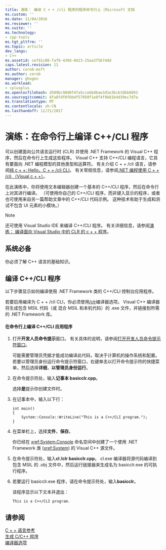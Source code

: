 ```yaml
---
title: 演练： 编译 C + + /cli 程序的程序命令行上 |Microsoft 文档
ms.custom: ''
ms.date: 11/04/2016
ms.reviewer: ''
ms.suite: ''
ms.technology:
- cpp-tools
ms.tgt_pltfrm: ''
ms.topic: article
dev_langs:
- C++
ms.assetid: cef41c88-faf9-439d-8423-25aa3f5674dd
caps.latest.revision: 11
author: corob-msft
ms.author: corob
manager: ghogen
ms.workload:
- cplusplus
ms.openlocfilehash: d509bc9890f4fa5ccebbd6ae3d1e3bcb3dbb0d93
ms.sourcegitcommit: 8fa8fdf0fbb4f57950f1e8f4f9b81b4d39ec7d7a
ms.translationtype: MT
ms.contentlocale: zh-CN
ms.lasthandoff: 12/21/2017
---
```

# <a name="walkthrough-compiling-a-ccli-program-on-the-command-line"></a>演练：在命令行上编译 C++/CLI 程序
可以创建面向公共语言运行时 (CLR) 并使用 .NET Framework 的 Visual C++ 程序，然后在命令行上生成这些程序。 Visual C++ 支持 C++/CLI 编程语言，它具有要面向 .NET 编程模型的其他类型和运算符。 有关介绍 C + + /cli 语言，请参阅[纯 c + +: Hello，C + + /cli CLI](http://msdn.microsoft.com/magazine/cc163681.aspx)。 有关常规信息，请参阅[.NET 编程使用 C + + /cli （Visual c + +）](../dotnet/dotnet-programming-with-cpp-cli-visual-cpp.md)。  
  
 在此演练中，你将使用文本编辑器创建一个基本的 C++/CLI 程序，然后在命令行上对其进行编译。 （可使用你自己的 C++/CLI 程序，而非键入显示的程序，或者也可使用来自另一篇帮助文章中的 C++/CLI 代码示例。 这种技术有助于生成和测试不包含 UI 元素的小模块。）  
  
> [!NOTE]
>  还可使用 Visual Studio IDE 来编译 C++/CLI 程序。 有关详细信息，请参阅[演练： 编译面向 Visual Studio 中的 CLR 的 c + + 程序](../ide/walkthrough-compiling-a-cpp-program-that-targets-the-clr-in-visual-studio.md)。  
  
## <a name="prerequisites"></a>系统必备  
 你必须了解 C++ 语言的基础知识。  
  
## <a name="compiling-a-ccli-program"></a>编译 C++/CLI 程序  
 以下步骤显示如何编译使用 .NET Framework 类的 C++/CLI 控制台应用程序。  
  
 若要启用编译为 C + + /cli CLI，你必须使用[/clr](../build/reference/clr-common-language-runtime-compilation.md)编译器选项。 Visual C++ 编译器将生成包含 MSIL 代码（或 混合 MSIL 和本机代码）的 .exe 文件，并链接到所需的 .NET Framework 库。  
  
#### <a name="to-compile-a-ccli-application-on-the-command-line"></a>在命令行上编译 C++/CLI 应用程序  
  
1.  打开**开发人员命令提示**窗口。 有关具体的说明，请参阅[打开开发人员命令提示符窗口](../build/building-on-the-command-line.md#developer_command_prompt)。  
  
     可能需要管理员凭据才能成功编译此代码，取决于计算机的操作系统和配置。 若要以管理员身份运行命令提示符窗口，右键单击以打开命令提示符的快捷菜单，然后选择**详细**，**以管理员身份运行**。  
  
2.  在命令提示符处，输入**记事本 basicclr.cpp**。  
  
     选择**是**提示你创建文件时。  
  
3.  在记事本中，输入以下行：  
  
    ```  
    int main()  
    {  
        System::Console::WriteLine("This is a C++/CLI program.");  
    }  
    ```  
  
4.  在菜单栏上，选择**文件**，**保存**。  
  
     你已经在 <xref:System.Console> 命名空间中创建了一个使用 .NET Framework 类 (<xref:System>) 的 Visual C++ 源文件。  
  
5.  在命令提示符处，输入**cl /clr basicclr.cpp**。 cl.exe 编译器将源代码编译到包含 MSIL 的 .obj 文件中，然后运行链接器来生成名为 basicclr.exe 的可执行程序。  
  
6.  若要运行 basicclr.exe 程序，请在命令提示符处，输入**basicclr**。  
  
     该程序显示以下文本并退出：  
  
    ```Output  
    This is a C++/CLI program.  
    ```  
  
## <a name="see-also"></a>请参阅  
 [C + + 语言参考](../cpp/cpp-language-reference.md)   
 [生成 C/C++ 程序](../build/building-c-cpp-programs.md)   
 [编译器选项](../build/reference/compiler-options.md)